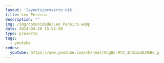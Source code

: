 ```yaml
---
layout: 'layouts/proxecto.njk'
title: Leo Pereiro
description: ""
img: /img/comunidade/Leo_Pereiro.webp
date: 2014-04-26 15:52:58
type: proxecto
tags:
  - youtube
redes:
  youtube: https://www.youtube.com/channel/UCg8o-9tX_1hdIzwQLMAHd_g
---
```

